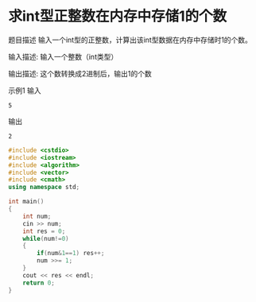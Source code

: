 # 求int型正整数在内存中存储1的个数

题目描述
输入一个int型的正整数，计算出该int型数据在内存中存储时1的个数。

输入描述:
 输入一个整数（int类型）

输出描述:
 这个数转换成2进制后，输出1的个数

示例1
输入
```
5
```
输出
```
2
```

```c++
#include <cstdio>
#include <iostream>
#include <algorithm>
#include <vector>
#include <cmath>
using namespace std;

int main()
{
    int num;
    cin >> num;
    int res = 0;
    while(num!=0)
    {
        if(num&1==1) res++;
        num >>= 1;
    }
    cout << res << endl;
    return 0;
}
```